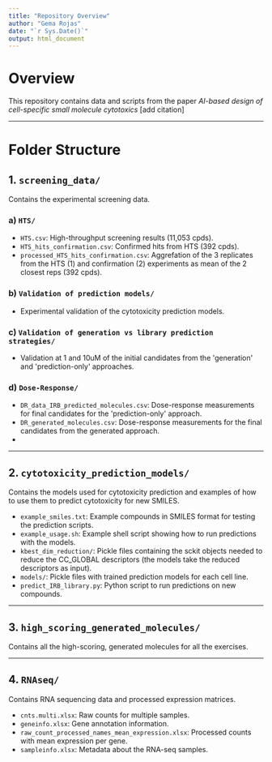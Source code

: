 ```yaml
---
title: "Repository Overview"
author: "Gema Rojas"
date: "`r Sys.Date()`"
output: html_document
---
```


# Overview

This repository contains data and scripts from the paper *AI-based design of cell-specific small molecule cytotoxics* [add citation]

---

# Folder Structure

## 1. `screening_data/`

Contains the experimental screening data.

### a) `HTS/`
- `HTS.csv`: High-throughput screening results (11,053 cpds).
- `HTS_hits_confirmation.csv`: Confirmed hits from HTS (392 cpds).
- `processed_HTS_hits_confirmation.csv`: Aggrefation of the 3 replicates from the HTS (1) and confirmation (2) experiments as mean of the 2 closest reps (392 cpds).

### b) `Validation of prediction models/`
- Experimental validation of the cytotoxicity prediction models.
  
### c) `Validation of generation vs library prediction strategies/`
- Validation at 1 and 10uM of the initial candidates from the 'generation' and 'prediction-only' approaches.

### d) `Dose-Response/`
- `DR_data_IRB_predicted_molecules.csv`: Dose-response measurements for final candidates for the 'prediction-only' approach.
- `DR_generated_molecules.csv`: Dose-response measurements for the final candidates from the generated approach.
- 
---

## 2. `cytotoxicity_prediction_models/`

Contains the models used for cytotoxicity prediction and examples of how to use them to predict cytotoxicity for new SMILES.

- `example_smiles.txt`: Example compounds in SMILES format for testing the prediction scripts.
- `example_usage.sh`: Example shell script showing how to run predictions with the models.
- `kbest_dim_reduction/`: Pickle files containing the sckit objects needed to reduce the CC_GLOBAL descriptors (the models take the reduced descriptors as input).
- `models/`: Pickle files with trained prediction models for each cell line.
- `predict_IRB_library.py`: Python script to run predictions on new compounds.
  
---

## 3. `high_scoring_generated_molecules/`

Contains all the high-scoring, generated molecules for all the exercises.

---

## 4. `RNAseq/`

Contains RNA sequencing data and processed expression matrices.

- `cnts.multi.xlsx`: Raw counts for multiple samples.
- `geneinfo.xlsx`: Gene annotation information.
- `raw_count_processed_names_mean_expression.xlsx`: Processed counts with mean expression per gene.
- `sampleinfo.xlsx`: Metadata about the RNA-seq samples.

